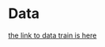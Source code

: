 # Data

[the link to data train is here](https://drive.google.com/file/d/1bW8FjMFvmrXLzIeO3B10UrQaTrA1jUrL/view?usp=sharing)
